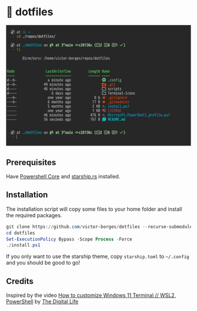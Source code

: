 # 🔧 dotfiles

![Terminal](docs/terminal.png "Terminal")

## Prerequisites

Have [Powershell Core](https://github.com/PowerShell/PowerShell) and [starship.rs](https://starship.rs) installed.

## Installation

The installation script will copy some files to your home folder and install the required packages.

```powershell
git clone https://github.com/victor-borges/dotfiles --recurse-submodules
cd dotfiles
Set-ExecutionPolicy Bypass -Scope Process -Force
./install.ps1
```

If you only want to use the starship theme, copy `starship.toml` to `~/.config` and you should be good to go!

## Credits

Inspired by the video [How to customize Windows 11 Terminal // WSL2, PowerShell](https://www.youtube.com/watch?v=AK2JE2YsKto) by [The Digital Life](https://www.youtube.com/channel/UCZNhwA1B5YqiY1nLzmM0ZRg)
